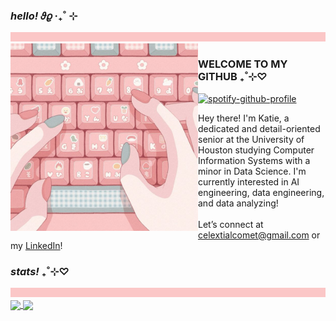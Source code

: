 <h3><i>hello!</i> 𝜗𝜚 ‧₊˚ ⊹</h3>
<img src="fbc7c7.png" width="1000px" height="15px"/>
<img src="keyboard.jpg" width="300" align="left" alt="keyboard"/>

<h3>W͏E͏L͏C͏O͏M͏E͏ T͏O͏ M͏Y͏ G͏I͏T͏H͏U͏B͏ ₊˚⊹♡</h3>

[![spotify-github-profile](https://spotify-github-profile.vercel.app/api/view?uid=celestialcomets&cover_image=true&theme=novatorem&show_offline=false&background_color=121212&interchange=false&bar_color=53b14f&bar_color_cover=false)](https://spotify-github-profile.vercel.app/api/view?uid=celestialcomets&redirect=true)

Hey there! I'm Katie, a dedicated and detail-oriented senior at the University of Houston studying Computer Information Systems with a minor in Data Science. I'm currently interested in AI engineering, data engineering, and data analyzing!
<br><br>
Let’s connect at celextialcomet@gmail.com or my <a href="https://www.linkedin.com/in/katiedto">LinkedIn</a>!
<br clear="left"/>

<h3><i>stats!</i> ₊˚⊹♡</h3>
<img src="fbc7c7.png" width="1000px" height="15px"/>

<a href="https://github.com/anuraghazra/github-readme-stats">
  <img height=160 align="center" src="https://github-readme-stats.vercel.app/api?username=celestialcomets&title_color=9ebdc1&border_color=bcced0&text_color=fbc7c7&hide=prs,issues&show_icons=true&icon_color=fbc7c7&include_all_commits=true&custom_title=katie's%20github%20stats%20✧₊⁺"/>
</a>
<a href="https://github.com/anuraghazra/convoychat">
  <img height=160 align="center" src="https://github-readme-stats.vercel.app/api/top-langs/?username=celestialcomets&layout=compact&title_color=9ebdc1&border_color=bcced0&text_color=fbc7c7&custom_title=katie's%20most%20used%20languages%20✧₊⁺""/>
</a>


<!--
**celestialcomets/celestialcomets** is a ✨ _special_ ✨ repository because its `README.md` (this file) appears on your GitHub profile.

Here are some ideas to get you started:

- 🔭 I’m currently working on ...
- 🌱 I’m currently learning ...
- 👯 I’m looking to collaborate on ...
- 🤔 I’m looking for help with ...
- 💬 Ask me about ...
- 📫 How to reach me: ...
- 😄 Pronouns: ...
- ⚡ Fun fact: ...
-->

